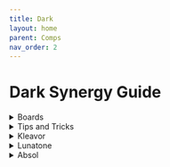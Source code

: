 ```yaml
---
title: Dark
layout: home
parent: Comps
nav_order: 2
---
```


# Dark Synergy Guide

<details>
<summary>Boards</summary>
<h3>Standard Dark</h3>
<div style="display: flex; gap: 16px;">
  <img src="../assets/images/dark/dark_standard.png" alt="Dark" style="height:220px;">
  <img src="../assets/images/dark/dark_standard_synergies.png" alt="Synergies" style="height:220px;">
</div>
<h3>Dark Wild</h3>
<div style="display: flex; gap: 16px;">
  <img src="../assets/images/dark/dark_wild.png" alt="Dark" style="height:220px;">
  <img src="../assets/images/dark/dark_wild_synergies.png" alt="Synergies" style="height:220px;">
</div>
<h3>Dark Ghost Amorph</h3>
<div style="display: flex; gap: 16px;">
  <img src="../assets/images/dark/dark_ghost.png" alt="Dark Ghost Amorph" style="height:220px;">
  <img src="../assets/images/dark/dark_ghost_synergies.png" alt="Synergies" style="height:220px;">
</div>
<h3>Darkrai Spiritomb</h3>
<div style="display: flex; gap: 16px;">
  <img src="../assets/images/dark/darkrai_spiritomb_dark.png" alt="Darkrai Spiritomb" style="height:220px;">
  <img src="../assets/images/dark/darkrai_spiritomb_dark_synergies.png" alt="Synergies" style="height:220px;">
</div>
<h3>Lunatone</h3>
<div style="display: flex; gap: 16px;">
  <img src="../assets/images/dark/lunatone_dark_rock.png" alt="Lunatone" style="height:220px;">
  <img src="../assets/images/dark/lunatone_dark_rock_synergies.png" alt="Synergies" style="height:220px;">
</div>
<h3>Kleavor</h3>
<div style="display: flex; gap: 16px;">
  <img src="../assets/images/dark/kleavor_dark_rock.png" alt="Kleavor" style="height:220px;">
  <img src="../assets/images/dark/kleavor_dark_rock_synergies.png" alt="Synergies" style="height:220px;">
</div>
<br>
</details>

<details>
<summary>Tips and Tricks</summary>
<br>
<h3>Early Game</h3>
<ul>
  <li>Dark region is very helpful and also enables you to play wild</li>
  <li>Sprigatito is the strongest 1 cost unit in the game. A few copies of it is a huge signal to stay open to dark</li>
  <li>Collect as many Black Glasses as possible. You would like at least one Reaper's Cloth + Scope Lens + crit item combo, and all other crit dps items are great</li>
  <li>Flame orb and Dark Stone are also high value items</li>
  <li>Uncommon add picks are just filler, but rare and epics are very important in vertical dark</li>
  <li>Ideally you fully itemize one early game carry like Sprigatito, Seedot, or an uncommon that you can sell later to repurpose its items.</li>
  <li>The crit cast combo is very powerful, and you will likely want to put it on your legendary or unique, so just slam it early if you get it</li>
  <li>Kleavor is very powerful. Bug is a good backup if you can't get a dark portal. Also worth going for if there are other dark players</li>
  <li>If grimer is added and you are in dark region, hold it in case you get Grimer/Spiritomb/Darkrai</li>
  <li>Morpeko is the best unique if you have crit cast. It will carry every board until the lategame. If you get Galarian Moltres or Darkrai sell it to itemize them, otherwise keep it forever</li>
</ul>
<h3>Mid Game</h3>
<ul>
  <li>Dark is one of the best comps to transition into off the unique portal</li>
  <li>Prioritize getting to level 7 and dark 7</li>
  <li>If you are in dark region and have Absol, consider holding gold to roll down on PvE rounds. You are looking for Rockruff, Galarian Zigzagoon, Poochyena, and Alolan Ratatta</li>
</ul>
<h3>Late Game</h3>
<ul>
  <li>Your carries will usually be some combination of:
    <ul>
      <li><b>Your unique and legendary Pokemon</b></li>
      <li><b>Tyranitar</b></li>
      <li><b>Bisharp</b></li>
      <li><b>Incineroar</b></li>
    </ul>
  </li>
  <li>Galarian Moltres and Darkrai want crit cast, and are the best options if you have it</li>
  <li>Dark Lugia is an option if you are against weather setters like Castform</li>
  <li>If you have Deino and Roaring Moon you can fit in a dragon. This is especially good with Tyrunt or Bagon</li>
</ul>
</details>

<details>
<summary>Kleavor</summary>
<br>
<h3>Kleavor</h3>
<div style="display: flex; gap: 16px;">
  <img src="../assets/images/dark/kleavor_dark_rock.png" alt="Kleavor" style="height:220px;">
  <img src="../assets/images/dark/kleavor_dark_rock_synergies.png" alt="Synergies" style="height:220px;">
</div>
<ul>
  <li>If you pick Scyther, it is looking for Black Augarite to evolve (drag item onto Scyther)</li>
  <li>This requires that the dominant synergy on the board be dark, with at least 8 dark Pokemon total between you and your opponent, AND you must have at least rock 2</li>
  <li>Check your opponents boards for dark Pokemon (does not need to be the full synergy). If you can run rock 2 and have the total number of dark Pokemon be at least 8 against them, this will give you Black Augarite</li>
  <li>If no opponents are running dark Pokemon, you will need to get to level 8 and have a Dark Stone to run 8 dark Pokemon and rock 2 yourself</li>
  <li>There are 4 Dark/Rock Pokemon:
    <ul>
      <li><b>Larvitar</b> - Must have</li>
      <li><b>Lycanroc Night</b> - Has a similar condition as Kleavor. Great to have around or use as your 2nd rock type while building Kleavor, because if you finish them you can easily get Dark 7 Rock 4</li>
      <li><b>Lunatone</b> - Not possible with Kleavor without repeat ball. Great unique to take for the same reasons</li>
      <li><b>Kleavor</b> - This is the guy you are making</li>
    </ul>
  </li>
</ul>
</details>

<details>
<summary>Lunatone</summary>
<br>
<h3>Lunatone</h3>
<div style="display: flex; gap: 16px;">
  <img src="../assets/images/dark/lunatone_dark_rock.png" alt="Lunatone" style="height:220px;">
  <img src="../assets/images/dark/lunatone_dark_rock_synergies.png" alt="Synergies" style="height:220px;">
</div>
<ul>
  <li>Lunatone sets night weather, and is Dark/Rock, which means you will always win the weather war</li>
  <li>Its ability low impact and if you put it in the back it will deal 0 damage and die last. Therefore, its best to get on Rock synergy and put it in the front to tank</li>
  <li>You want to be running Larvitar anyway, so this is a free way to get on Rock 2 while maximizing Dark synergy in the mid game</li>
  <li>Getting Rock 4/6 is good, if you can do so while maintaining Dark 7. One Dark Stone will let you do this on level 8 and run dark type Ryhorn + 1 filler (Geodude or Onix is best to dig)</li>
</ul>
</details>

<details>
<summary>Absol</summary>
<br>
<h3>Absol</h3>
<div style="display: flex; gap: 16px;">
  <img src="../assets/images/dark/dark_wild.png" alt="Absol" style="height:220px;">
  <img src="../assets/images/dark/dark_wild_synergies.png" alt="Synergies" style="height:220px;">
</div>
<ul>
  <li>tbd</li>
</ul>
</details>